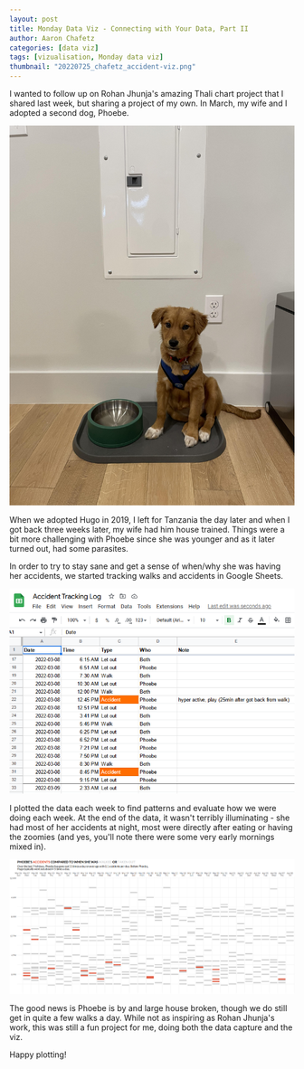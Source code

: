 ```yaml
---
layout: post
title: Monday Data Viz - Connecting with Your Data, Part II
author: Aaron Chafetz
categories: [data viz]
tags: [vizualisation, Monday data viz]
thumbnail: "20220725_chafetz_accident-viz.png"
---
```


I wanted to follow up on Rohan Jhunja's amazing Thali chart project that I shared last week, but sharing a project of my own. In March, my wife and I adopted a second dog, Phoebe.

![picture of Phoebe as a puppy](/assets/images/posts/20220725_chafetz_phoebe.jpg)

When we adopted Hugo in 2019, I left for Tanzania the day later and when I got back three weeks later, my wife had him house trained. Things were a bit more challenging with Phoebe since she was younger and as it later turned out, had some parasites. 

In order to try to stay sane and get a sense of when/why she was having her accidents, we started tracking walks and accidents in Google Sheets.

![accident and walk tracking log by day, time, and type](/assets/images/posts/20220725_chafetz_accident-capture.png)

I plotted the data each week to find patterns and evaluate how we were doing each week. At the end of the data, it wasn't terribly illuminating - she had most of her accidents at night, most were directly after eating or having the zoomies (and yes, you'll note there were some very early mornings mixed in).

![accident and walk visualization](/assets/images/posts/20220725_chafetz_accident-viz.png)

The good news is Phoebe is by and large house broken, though we do still get in quite a few walks a day. While not as inspiring as Rohan Jhunja's work, this was still a fun project for me, doing both the data capture and the viz.

Happy plotting!